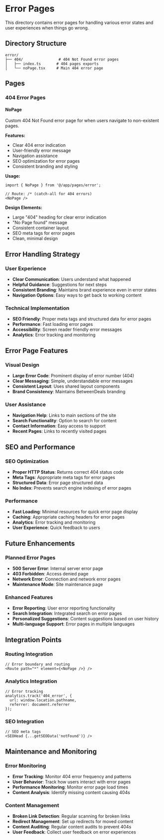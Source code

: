 # Error Pages

This directory contains error pages for handling various error states and user experiences when things go wrong.

## Directory Structure

```
error/
├── 404/                # 404 Not Found error pages
│   ├── index.ts       # 404 pages exports
│   └── noPage.tsx     # Main 404 error page
```

## Pages

### 404 Error Pages

#### NoPage
Custom 404 Not Found error page for when users navigate to non-existent pages.

**Features:**
- Clear 404 error indication
- User-friendly error message
- Navigation assistance
- SEO optimization for error pages
- Consistent branding and styling

**Usage:**
```tsx
import { NoPage } from '@/app/pages/error';

// Route: /* (catch-all for 404 errors)
<NoPage />
```

**Design Elements:**
- Large "404" heading for clear error indication
- "No Page found" message
- Consistent container layout
- SEO meta tags for error pages
- Clean, minimal design

## Error Handling Strategy

### User Experience
- **Clear Communication**: Users understand what happened
- **Helpful Guidance**: Suggestions for next steps
- **Consistent Branding**: Maintains brand experience even in error states
- **Navigation Options**: Easy ways to get back to working content

### Technical Implementation
- **SEO Friendly**: Proper meta tags and structured data for error pages
- **Performance**: Fast loading error pages
- **Accessibility**: Screen reader friendly error messages
- **Analytics**: Error tracking and monitoring

## Error Page Features

### Visual Design
- **Large Error Code**: Prominent display of error number (404)
- **Clear Messaging**: Simple, understandable error messages
- **Consistent Layout**: Uses shared layout components
- **Brand Consistency**: Maintains BetweenDeals branding

### User Assistance
- **Navigation Help**: Links to main sections of the site
- **Search Functionality**: Option to search for content
- **Contact Information**: Easy access to support
- **Recent Pages**: Links to recently visited pages

## SEO and Performance

### SEO Optimization
- **Proper HTTP Status**: Returns correct 404 status code
- **Meta Tags**: Appropriate meta tags for error pages
- **Structured Data**: Error page structured data
- **No Index**: Prevents search engine indexing of error pages

### Performance
- **Fast Loading**: Minimal resources for quick error page display
- **Caching**: Appropriate caching headers for error pages
- **Analytics**: Error tracking and monitoring
- **User Experience**: Quick feedback to users

## Future Enhancements

### Planned Error Pages
- **500 Server Error**: Internal server error page
- **403 Forbidden**: Access denied page
- **Network Error**: Connection and network error pages
- **Maintenance Mode**: Site maintenance page

### Enhanced Features
- **Error Reporting**: User error reporting functionality
- **Search Integration**: Integrated search on error pages
- **Personalized Suggestions**: Content suggestions based on user history
- **Multi-language Support**: Error pages in multiple languages

## Integration Points

### Routing Integration
```tsx
// Error boundary and routing
<Route path="*" element={<NoPage />} />
```

### Analytics Integration
```tsx
// Error tracking
analytics.track('404_error', {
  url: window.location.pathname,
  referrer: document.referrer
});
```

### SEO Integration
```tsx
// SEO meta tags
<SEOHead {...getSEOData('notFound')} />
```

## Maintenance and Monitoring

### Error Monitoring
- **Error Tracking**: Monitor 404 error frequency and patterns
- **User Behavior**: Track how users interact with error pages
- **Performance Monitoring**: Monitor error page load times
- **Content Analysis**: Identify missing content causing 404s

### Content Management
- **Broken Link Detection**: Regular scanning for broken links
- **Redirect Management**: Set up redirects for moved content
- **Content Auditing**: Regular content audits to prevent 404s
- **User Feedback**: Collect user feedback on error experiences

